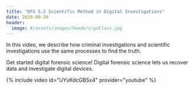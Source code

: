 ```yaml
---
title: "DFS 5.2 Scientific Method in Digital Investigations"
date: 2020-09-30
header:
  image: #/assets/images/headers/goClass.jpg
---
```


In this video, we describe how criminal investigations and scientific investigations use the same processes to find the truth.

Get started digital forensic science! Digital forensic science lets us recover data and investigate digital devices.

{% include video id="UYxKdcGBSx4" provider="youtube" %}
